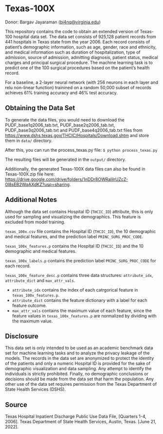# Texas-100X

Donor: Bargav Jayaraman (bj4nq@virginia.edu)

This repository contains the code to obtain an extended version of Texas-100 hospital data set. The data set consists of 925,128 patient records from 441 hospitals in Texas state from the year 2006. Each record consists of patient’s demographic information, such as age, gender, race and ethnicity, and medical information such as duration of hospitalization, type of admission, source of admission, admitting diagnosis, patient status, medical charges and principal surgical procedure. The machine learning task is to predict one of the 100 surgical procedures based on the patient’s health record. 

For a baseline, a 2-layer neural network (with 256 neurons in each layer and relu non-linear function) trainined on a random 50,000 subset of records achieves 61% training accuracy and 46% test accuracy. 


## Obtaining the Data Set

To generate the data files, you would need to download the PUDF_base1q2006_tab.txt, PUDF_base2q2006_tab.txt, PUDF_base3q2006_tab.txt and PUDF_base4q2006_tab.txt files from https://www.dshs.texas.gov/THCIC/Hospitals/Download.shtm and store them in `data/` directory.

After this, you can run the process_texas.py file:
`$ python process_texas.py`

The resulting files will be generated in the `output/` directory.

Additionally, the generated Texas-100X data files can also be found in Texas-100X.zip file here: https://drive.google.com/drive/folders/1nDDr8OWRaliIrUZcZ-0I8sEB2WqAXdKZ?usp=sharing.


## Additional Notes

Although the data set contains Hospital ID (`THCIC_ID`) attribute, this is only used for sampling and visualizing the demographics. This feature is excluded from model training.

`texas_100x.csv` file contains the Hospital ID (`THCIC_ID`), the 10 demographic and medical features, and the prediction label `PRINC_SURG_PROC_CODE`.

`texas_100x_features.p` contains the Hospital ID (`THCIC_ID`) and the 10 demographic and medical features.

`texas_100x_labels.p` contains the prediction label `PRINC_SURG_PROC_CODE` for each record.

`texas_100x_feature_desc.p` contains three data structures: `attribute_idx`, `attribute_dict` and `max_attr_vals`.
- `attribute_idx` contains the index of each catrgorical feature in `texas_100x_features.p`.
- `attribute_dict` contains the feature dictionary with a label for each feature outcome.
- `max_attr_vals` contains the maximum value of each feature, since the feature values in `texas_100x_features.p` are normalized by dividing with the maximum value.


## Disclosure

This data set is only intended to be used as an academic benchmark data set for machine learning tasks and to analyze the privacy leakage of the models. The records in the data set are anonymized to protect the identity of the patients and only a numeric Hospital ID is provided for the sake of demographic visualization and data sampling. Any attempt to identify the individuals is strictly prohibited. Finally, no demographic conclusions or decisions should be made from the data set that harm the population. Any other use of the data set requires permission from the Texas Department of State Health Services (DSHS). 


## Source

Texas Hospital Inpatient Discharge Public Use Data File, [Quarters 1-4, 2006]. Texas Department of State Health Services, Austin, Texas. [June 21, 2022].
